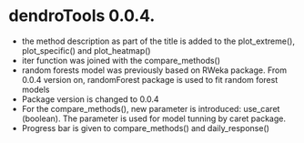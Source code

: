 # dendroTools 0.0.4.

* the method description as part of the title is added to the plot_extreme(), plot_specific() and plot_heatmap()
* iter function was joined with the compare_methods()
* random forests model was previously based on RWeka package. From 0.0.4 version on, randomForest package is used to fit random forest models
* Package version is changed to 0.0.4
* For the compare_methods(), new parameter is introduced: use_caret (boolean). The parameter is used for model tunning by caret package. 
* Progress bar is given to compare_methods() and daily_response()

